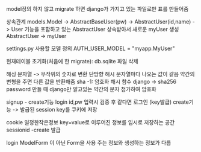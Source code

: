 model정의 하지 않고 migrate 하면 django가 가지고 있는 파일로만 표를 만들어줌


상속관계
models.Model -> AbstractBaseUser(pw) -> AbstractUser(id,name) -> User 
기능을 포함하고 있는 AbstractUser 상속받아서 새로운 myUser 생성
AbstractUser -> myUser

settings.py 사용할 모델 정의
AUTH_USER_MODEL = "myapp.MyUser"

현재테이블 초기화(처음에 한 migrate): db.sqlite 파일 삭제


해싱
문자열 -> 무작위의 숫자로 변환
단방향 해시 문자열마다 나오는 값이 같음 약간의 변형을 주면 다른 값을 반환해줌
sha -1: 암호화 해시 함수
django -> sha256 
password 만들 때 django만 알고있는 약간의 문자 첨가하여 암호화



signup - create기능 
login id,pw 입력시 검증 후 같다면 로그인 (key발급) create기능
 -> 발급된 session key를 쿠키에 저장

cookie 일정한작은정보 key=value로 이루어진 정보를 임시로 저장하는 공간
sessionid -create 발급

login ModelForm 이 아닌 Form을 사용
주는 정보와 생성하는 정보가 다름 